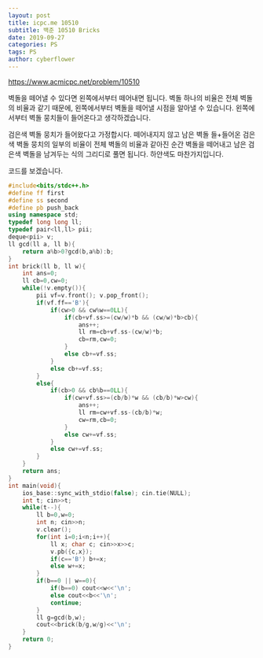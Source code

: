 ```yaml
---
layout: post
title: icpc.me 10510
subtitle: 백준 10510 Bricks
date: 2019-09-27
categories: PS
tags: PS
author: cyberflower
---
```


<https://www.acmicpc.net/problem/10510>

벽돌을 떼어낼 수 있다면 왼쪽에서부터 떼어내면 됩니다. 벽돌 하나의 비율은 전체 벽돌의 비율과 같기 때문에, 왼쪽에서부터 벽돌을 떼어낼 시점을 알아낼 수 있습니다. 왼쪽에서부터 벽돌 뭉치들이 들어온다고 생각하겠습니다.

검은색 벽돌 뭉치가 들어왔다고 가정합시다. 떼어내지지 않고 남은 벽돌 들+들어온 검은색 벽돌 뭉치의 일부의 비율이 전체 벽돌의 비율과 같아진 순간 벽돌을 떼어내고 남은 검은색 벽돌을 남겨두는 식의 그리디로 풀면 됩니다. 하얀색도 마찬가지입니다.

코드를 보겠습니다.

```cpp
#include<bits/stdc++.h>
#define ff first
#define ss second
#define pb push_back
using namespace std;
typedef long long ll;
typedef pair<ll,ll> pii;
deque<pii> v;
ll gcd(ll a, ll b){
	return a%b>0?gcd(b,a%b):b;
}
int brick(ll b, ll w){
	int ans=0;
	ll cb=0,cw=0;
	while(!v.empty()){
		pii vf=v.front(); v.pop_front();
		if(vf.ff=='B'){
			if(cw>0 && cw%w==0LL){
				if(cb+vf.ss>=(cw/w)*b && (cw/w)*b>cb){
					ans++;
					ll rm=cb+vf.ss-(cw/w)*b;
					cb=rm,cw=0;
				}
				else cb+=vf.ss;
			}
			else cb+=vf.ss;
		}
		else{
			if(cb>0 && cb%b==0LL){
				if(cw+vf.ss>=(cb/b)*w && (cb/b)*w>cw){
					ans++;
					ll rm=cw+vf.ss-(cb/b)*w;
					cw=rm,cb=0;
				}
				else cw+=vf.ss;
			}
			else cw+=vf.ss;			
		}
	}
	return ans;
}
int main(void){
	ios_base::sync_with_stdio(false); cin.tie(NULL);
	int t; cin>>t;
	while(t--){
		ll b=0,w=0;
		int n; cin>>n;
		v.clear();
		for(int i=0;i<n;i++){
			ll x; char c; cin>>x>>c;
			v.pb({c,x});
			if(c=='B') b+=x;
			else w+=x;
		}
		if(b==0 || w==0){
			if(b==0) cout<<w<<'\n';
			else cout<<b<<'\n';
			continue;
		}
		ll g=gcd(b,w);
		cout<<brick(b/g,w/g)<<'\n';
	}
	return 0;
}
```
